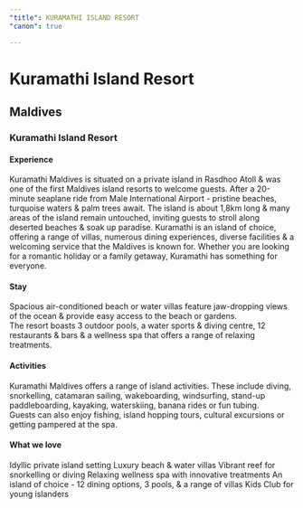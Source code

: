 ```yaml
---
"title": KURAMATHI ISLAND RESORT
"canon": true

---
```


# Kuramathi Island Resort
## Maldives
### Kuramathi Island Resort

#### Experience
Kuramathi Maldives is situated on a private island in Rasdhoo Atoll &amp; was one of the first Maldives island resorts to welcome guests.
After a 20-minute seaplane ride from Male International Airport - pristine beaches, turquoise waters &amp; palm trees await.
The island is about 1,8km long &amp; many areas of the island remain untouched, inviting guests to stroll along deserted beaches &amp; soak up paradise.
Kuramathi is an island of choice, offering a range of villas, numerous dining experiences, diverse facilities &amp; a welcoming service that the Maldives is known for.
Whether you are looking for a romantic holiday or a family getaway, Kuramathi has something for everyone.

#### Stay
Spacious air-conditioned beach or water villas feature jaw-dropping views of the ocean &amp; provide easy access to the beach or gardens.  
The resort boasts 3 outdoor pools, a water sports &amp; diving centre, 12 restaurants &amp; bars &amp; a wellness spa that offers a range of relaxing treatments.

#### Activities
Kuramathi Maldives offers a range of island activities. 
These include diving, snorkelling, catamaran sailing, wakeboarding, windsurfing, stand-up paddleboarding, kayaking, waterskiing, banana rides or fun tubing.  
Guests can also enjoy fishing, island hopping tours, cultural excursions or getting pampered at the spa.


#### What we love
Idyllic private island setting 
Luxury beach &amp; water villas 
Vibrant reef for snorkelling or diving
Relaxing wellness spa with innovative treatments
An island of choice - 12 dining options, 3 pools, &amp; a range of villas
Kids Club for young islanders